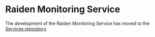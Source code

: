 # Raiden Monitoring Service

The development of the Raiden Monitoring Service has moved to the [Services repository](https://github.com/raiden-network/raiden-services).

